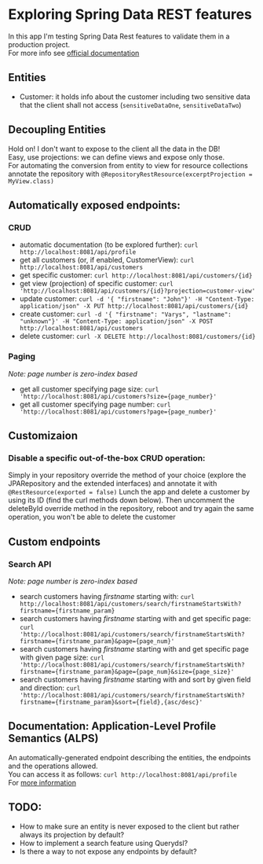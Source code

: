 # Exploring Spring Data REST features
In this app I'm testing Spring Data Rest features to validate them in a production project.  
For more info see [official documentation](https://docs.spring.io/spring-data/rest/docs/current/reference/html/#reference)

## Entities
- Customer: it holds info about the customer including two sensitive data that the client shall not access (`sensitiveDataOne`, `sensitiveDataTwo`)

## Decoupling Entities
Hold on! I don't want to expose to the client all the data in the DB!  
Easy, use projections: we can define views and expose only those.  
For automating the conversion from entity to view for resource collections annotate the repository with `@RepositoryRestResource(excerptProjection = MyView.class)`

## Automatically exposed endpoints:

### CRUD
- automatic documentation (to be explored further): `curl http://localhost:8081/api/profile`
- get all customers (or, if enabled, CustomerView): `curl http://localhost:8081/api/customers`
- get specific customer: `curl http://localhost:8081/api/customers/{id}`
- get view (projection) of specific customer: `curl 'http://localhost:8081/api/customers/{id}?projection=customer-view'`
- update customer: `curl -d '{ "firstname": "John"}' -H "Content-Type: application/json" -X PUT http://localhost:8081/api/customers/{id}`
- create customer: `curl -d '{ "firstname": "Varys", "lastname": "unknown"}' -H "Content-Type: application/json" -X POST http://localhost:8081/api/customers`   
- delete customer: `curl -X DELETE http://localhost:8081/customers/{id}`

### Paging
_Note: page number is zero-index based_  
- get all customer specifying page size: `curl 'http://localhost:8081/api/customers?size={page_number}'`
- get all customer specifying page number: `curl 'http://localhost:8081/api/customers?page={page_number}'`

## Customizaion

### Disable a specific out-of-the-box CRUD operation:
Simply in your repository override the method of your choice (explore the JPARepository and the extended interfaces) and annotate it with `@RestResource(exported = false)`
Lunch the app and delete a customer by using its ID (find the curl methods down below).
Then uncomment the deleteById override method in the repository, reboot and try again the same operation, you won't be able to delete the customer

## Custom endpoints
### Search API
_Note: page number is zero-index based_
- search customers having _firstname_ starting with: `curl http://localhost:8081/api/customers/search/firstnameStartsWith?firstname={firstname_param}`
- search customers having _firstname_ starting with and get specific page: `curl 'http://localhost:8081/api/customers/search/firstnameStartsWith?firstname={firstname_param}&page={page_num}'`
- search customers having _firstname_ starting with and get specific page with given page size: `curl 'http://localhost:8081/api/customers/search/firstnameStartsWith?firstname={firstname_param}&page={page_num}&size={page_size}'`
- search customers having _firstname_ starting with and sort by given field and direction: `curl 'http://localhost:8081/api/customers/search/firstnameStartsWith?firstname={firstname_param}&sort={field},{asc/desc}'`


## Documentation: Application-Level Profile Semantics (ALPS)
An automatically-generated endpoint describing the entities, the endpoints and the operations allowed.  
You can access it as follows: `curl http://localhost:8081/api/profile`  
For [more information](https://docs.spring.io/spring-data/rest/docs/current/reference/html/#metadata.alps)


## TODO:
- How to make sure an entity is never exposed to the client but rather always its projection by default?
- How to implement a search feature using Querydsl?
- Is there a way to not expose any endpoints by default?

